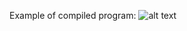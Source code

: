 Example of compiled program:
![alt text](https://github.com/erzar0/3D-wave-interference-simulation/blob/master/example.gif)

